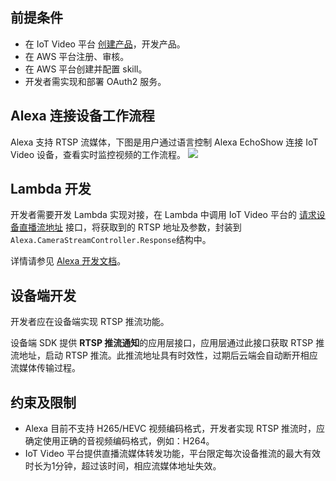 
##  前提条件

* 在 IoT Video 平台 [创建产品](https://cloud.tencent.com/document/product/1131/42177)，开发产品。
* 在 AWS 平台注册、审核。
* 在 AWS 平台创建并配置 skill。
* 开发者需实现和部署 OAuth2 服务。

## Alexa 连接设备工作流程

Alexa 支持 RTSP 流媒体，下图是用户通过语言控制 Alexa EchoShow 连接 IoT Video 设备，查看实时监控视频的工作流程。
![](https://main.qcloudimg.com/raw/d23668cfa628c13f941fa3852ec0815e.jpg)


## Lambda 开发

开发者需要开发 Lambda 实现对接，在 Lambda 中调用 IoT Video 平台的 [请求设备直播流地址](https://note.youdao.com/share/?token=FA4CBB102AB44CADBC344B5158D13C27&gid=108651055) 接口，将获取到的 RTSP 地址及参数，封装到`Alexa.CameraStreamController.Response`结构中。

详情请参见 [Alexa 开发文档](https://developer.amazon.com/en-US/docs/alexa/device-apis/alexa-camerastreamcontroller.html)。

## 设备端开发

开发者应在设备端实现 RTSP 推流功能。

设备端 SDK 提供 **RTSP 推流通知**的应用层接口，应用层通过此接口获取 RTSP 推流地址，启动 RTSP 推流。此推流地址具有时效性，过期后云端会自动断开相应流媒体传输过程。

## 约束及限制

* Alexa 目前不支持 H265/HEVC 视频编码格式，开发者实现 RTSP 推流时，应确定使用正确的音视频编码格式，例如：H264。
* IoT Video 平台提供直播流媒体转发功能，平台限定每次设备推流的最大有效时长为1分钟，超过该时间，相应流媒体地址失效。
